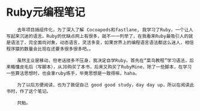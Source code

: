 # Ruby元编程笔记

        去年项目搞组件化，为了深入了解 Cocoapods和fastlane, 我学习了Ruby，一个让人写起来沉迷的语言。Ruby的优缺点网上有很多，就不一一列举了，在我看来Ruby最吸引人的就是语法了，完全面向对象，动态语言，灵活多变，如果世界上的编程语言语法都这么迷人，相信程序猿的数量会比现在还要多很多很多吧。。
        
        虽然主业是移动，但老话技多不压身，我决定自学Ruby。首先在“菜鸟教程”学习语法，后来略懂皮毛后（写脚本），从JD购买了本书，后来又购买了RubyMine，除了一些脚本，在学习一些算法思想时，也会拿ruby练手，毕竟思想是一致得嘛，haha。
    
        为了以后方便阅读，也为了敦促自己 good good study，day day up，所以在阅读此书时，作了这个笔记。
    
        共勉。

